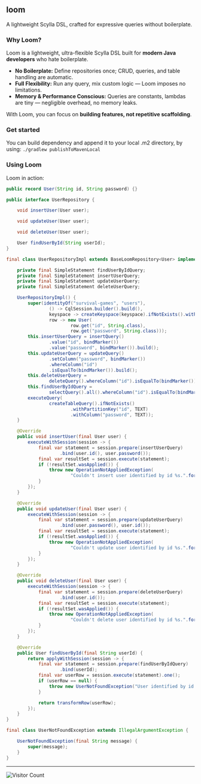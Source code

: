 ## loom

A lightweight Scylla DSL, crafted for expressive queries without boilerplate.

### Why Loom?

Loom is a lightweight, ultra-flexible Scylla DSL built for **modern Java developers** who hate boilerplate.

- **No Boilerplate:** Define repositories once; CRUD, queries, and table handling are automatic.
- **Full Flexibility:** Run any query, mix custom logic — Loom imposes no limitations.
- **Memory & Performance Conscious:** Queries are constants, lambdas are tiny — negligible overhead, no memory leaks.

With Loom, you can focus on **building features, not repetitive scaffolding**.

### Get started

You can build dependency and append it to your local .m2 directory, by using: `./gradlew publishToMavenLocal`

### Using Loom

Loom in action:

```java
public record User(String id, String password) {}

public interface UserRepository {

    void insertUser(User user);

    void updateUser(User user);

    void deleteUser(User user);

    User findUserById(String userId);
}

final class UserRepositoryImpl extends BaseLoomRepository<User> implements UserRepository {

    private final SimpleStatement findUserByIdQuery;
    private final SimpleStatement insertUserQuery;
    private final SimpleStatement updateUserQuery;
    private final SimpleStatement deleteUserQuery;

    UserRepositoryImpl() {
        super(identityOf("survival-games", "users"),
                () -> CqlSession.builder().build(),
                keyspace -> createKeyspace(keyspace).ifNotExists().withSimpleStrategy(2),
                row -> new User(
                        row.get("id", String.class),
                        row.get("password", String.class)));
        this.insertUserQuery = insertQuery()
                .value("id", bindMarker())
                .value("password", bindMarker()).build();
        this.updateUserQuery = updateQuery()
                .setColumn("password", bindMarker())
                .whereColumn("id")
                .isEqualTo(bindMarker()).build();
        this.deleteUserQuery =
                deleteQuery().whereColumn("id").isEqualTo(bindMarker()).build();
        this.findUserByIdQuery =
                selectQuery().all().whereColumn("id").isEqualTo(bindMarker()).build();
        executeQuery(
                createTableQuery().ifNotExists()
                        .withPartitionKey("id", TEXT)
                        .withColumn("password", TEXT));
    }

    @Override
    public void insertUser(final User user) {
        executeWithSession(session -> {
            final var statement = session.prepare(insertUserQuery)
                    .bind(user.id(), user.password());
            final var resultSet = session.execute(statement);
            if (!resultSet.wasApplied()) {
                throw new OperationNotAppliedException(
                        "Couldn't insert user identified by id %s.".formatted(user.id()));
            }
        });
    }

    @Override
    public void updateUser(final User user) {
        executeWithSession(session -> {
            final var statement = session.prepare(updateUserQuery)
                    .bind(user.password(), user.id());
            final var resultSet = session.execute(statement);
            if (!resultSet.wasApplied()) {
                throw new OperationNotAppliedException(
                        "Couldn't update user identified by id %s.".formatted(user.id()));
            }
        });
    }

    @Override
    public void deleteUser(final User user) {
        executeWithSession(session -> {
            final var statement = session.prepare(deleteUserQuery)
                    .bind(user.id());
            final var resultSet = session.execute(statement);
            if (!resultSet.wasApplied()) {
                throw new OperationNotAppliedException(
                        "Couldn't delete user identified by id %s.".formatted(user.id()));
            }
        });
    }

    @Override
    public User findUserById(final String userId) {
        return applyWithSession(session -> {
            final var statement = session.prepare(findUserByIdQuery)
                    .bind(userId);
            final var userRow = session.execute(statement).one();
            if (userRow == null) {
                throw new UserNotFoundException("User identified by id %s couldn't be found.".formatted(userId));
            }

            return transformRow(userRow);
        });
    }
}

final class UserNotFoundException extends IllegalArgumentException {

    UserNotFoundException(final String message) {
        super(message);
    }
}
```


---

![Visitor Count](https://visitor-badge.laobi.icu/badge?page_id=vanqure.loom)
